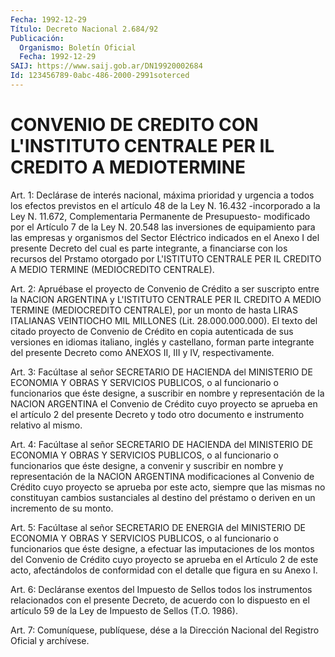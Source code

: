 ```yaml
---
Fecha: 1992-12-29
Título: Decreto Nacional 2.684/92
Publicación:
  Organismo: Boletín Oficial
  Fecha: 1992-12-29
SAIJ: https://www.saij.gob.ar/DN19920002684
Id: 123456789-0abc-486-2000-2991soterced
---
```

# CONVENIO DE CREDITO CON L'INSTITUTO CENTRALE PER IL CREDITO A MEDIOTERMINE

<a id="1"></a>
Art. 1: Declárase de interés nacional, máxima prioridad y urgencia a todos los efectos previstos en  el artículo 48 de la Ley N. 16.432 -incorporado a la Ley N. 11.672, Complementaria Permanente de Presupuesto- modificado por el Artículo 7 de la Ley N. 20.548 las inversiones de equipamiento para las empresas y organismos del Sector Eléctrico indicados en el Anexo I del presente Decreto del cual es parte integrante, a financiarse con los recursos del Prstamo otorgado por L'ISTITUTO CENTRALE PER IL CREDITO A MEDIO TERMINE (MEDIOCREDITO CENTRALE).

<a id="2"></a>
Art. 2: Apruébase el proyecto de Convenio de Crédito a ser suscripto entre la NACION ARGENTINA y L'ISTITUTO CENTRALE PER IL CREDITO A MEDIO TERMINE (MEDIOCREDITO CENTRALE), por un monto de hasta LIRAS ITALIANAS VEINTIOCHO MIL MILLONES (Lit. 28.000.000.000). El texto del citado proyecto de Convenio de Crédito en copia autenticada de sus versiones en idiomas italiano, inglés y castellano, forman parte integrante del presente Decreto como ANEXOS II, III y IV, respectivamente.

<a id="3"></a>
Art. 3: Facúltase al señor SECRETARIO DE HACIENDA del MINISTERIO DE ECONOMIA Y OBRAS Y SERVICIOS PUBLICOS, o al funcionario o funcionarios que éste designe, a suscribir en nombre y representación de la NACION ARGENTINA el Convenio de Crédito cuyo proyecto se aprueba en el artículo 2 del presente Decreto y todo otro documento e instrumento relativo al mismo.

<a id="4"></a>
Art. 4: Facúltase al señor SECRETARIO DE HACIENDA del MINISTERIO DE ECONOMIA Y OBRAS Y SERVICIOS PUBLICOS, o al funcionario o funcionarios que éste designe, a convenir y suscribir en nombre y representación de la NACION ARGENTINA modificaciones al Convenio de Crédito cuyo proyecto se aprueba por este acto, siempre que las mismas no constituyan cambios sustanciales al destino del préstamo o deriven en un incremento de su monto.

<a id="5"></a>
Art. 5: Facúltase al señor SECRETARIO DE ENERGIA del MINISTERIO DE ECONOMIA Y OBRAS Y SERVICIOS PUBLICOS, o al funcionario o funcionarios que éste designe, a efectuar las imputaciones de los montos del Convenio de Crédito cuyo proyecto se aprueba en el Artículo 2 de este acto, afectándolos de conformidad con el detalle que figura en su Anexo I.

<a id="6"></a>
Art. 6: Decláranse exentos del Impuesto de Sellos todos los instrumentos relacionados con el presente Decreto, de acuerdo con lo dispuesto en el artículo 59 de la  Ley de Impuesto de Sellos (T.O. 1986).

<a id="7"></a>
Art. 7: Comuníquese, publíquese, dése a la Dirección Nacional del Registro Oficial y archívese.